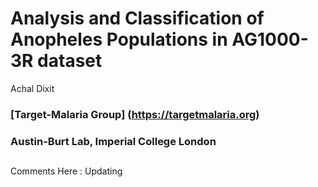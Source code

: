 # Analysis and Classification of Anopheles Populations in AG1000-3R dataset
Achal Dixit 
### [Target-Malaria Group] (https://targetmalaria.org)
### Austin-Burt Lab, Imperial College London

## 


Comments Here : Updating
